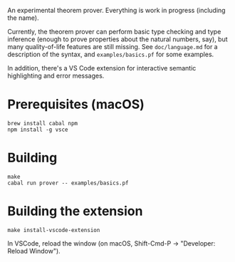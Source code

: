 An experimental theorem prover. Everything is work in progress (including the name).

Currently, the theorem prover can perform basic type checking and type inference
(enough to prove properties about the natural numbers, say), but many
quality-of-life features are still missing. See `doc/language.md` for a
description of the syntax, and `examples/basics.pf` for some examples.

In addition, there's a VS Code extension for interactive semantic highlighting and
error messages.

# Prerequisites (macOS)

```
brew install cabal npm
npm install -g vsce
```

# Building

```
make
cabal run prover -- examples/basics.pf
```

# Building the extension

```
make install-vscode-extension
```

In VSCode, reload the window (on macOS, Shift-Cmd-P -> "Developer: Reload Window").
